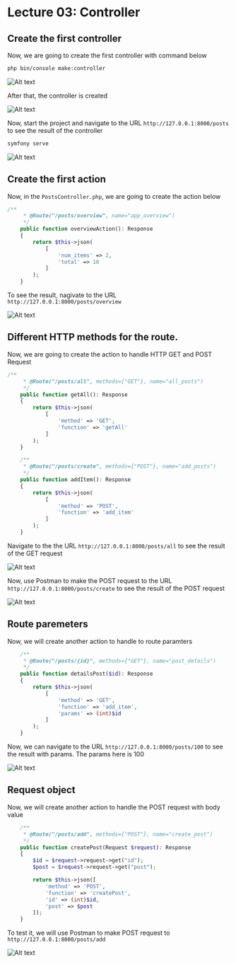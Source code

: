 # Lecture 03: Controller

## Create the first controller

Now, we are going to create the first controller with command below

```bash
php bin/console make:controller
```

![Alt text](image.png)

After that, the controller is created

![Alt text](image-1.png)

Now, start the project and navigate to the URL `http://127.0.0.1:8000/posts` to see the result of the controller

```bash
symfony serve
```

![Alt text](image-2.png)

## Create the first action

Now, in the `PostsController.php`, we are going to create the action below

```php
/**
     * @Route("/posts/overview", name="app_overview")
     */
    public function overviewAction(): Response
    {
        return $this->json(
            [
                'num_items' => 2,
                'total' => 10
            ]
        );
    }
```

To see the result, nagivate to the URL `http://127.0.0.1:8000/posts/overview`

![Alt text](image-3.png)

## Different HTTP methods for the route.

Now, we are going to create the action to handle HTTP GET and POST Request

```php
/**
     * @Route("/posts/all", methods={"GET"}, name="all_posts")
     */
    public function getAll(): Response
    {
        return $this->json(
            [
                'method' => 'GET',
                'function' => 'getAll'
            ]
        );
    }

    /**
     * @Route("/posts/create", methods={"POST"}, name="add_posts")
     */
    public function addItem(): Response
    {
        return $this->json(
            [
                'method' => 'POST',
                'function' => 'add_item'
            ]
        );
    }
```

Navigate to the the URL `http://127.0.0.1:8000/posts/all` to see the result of the GET request

![Alt text](image-4.png)

Now, use Postman to make the POST request to the URL `http://127.0.0.1:8000/posts/create` to see the result of the POST request

![Alt text](image-5.png)

## Route paremeters

Now, we will create another action to handle to route paramters

```php
    /**
     * @Route("/posts/{id}", methods={"GET"}, name="post_details")
     */
    public function detailsPost($id): Response
    {
        return $this->json(
            [
                'method' => 'GET',
                'function' => 'add_item',
                'params' => (int)$id
            ]
        );
    }
```

Now, we can navigate to the URL `http://127.0.0.1:8000/posts/100` to see the result with params. The params here is 100

![Alt text](image-6.png)

## Request object

Now, we will create another action to handle the POST request with body value

```php
    /**
     * @Route("/posts/add", methods={"POST"}, name="create_post")
     */
    public function createPost(Request $request): Response
    {
        $id = $request->request->get("id");
        $post = $request->request->get("post");

        return $this->json([
            'method' => 'POST',
            'function' => 'createPost',
            'id' => (int)$id,
            'post' => $post
        ]);
    }
```

To test it, we will use Postman to make POST request to `http://127.0.0.1:8000/posts/add`

![Alt text](image-7.png)
